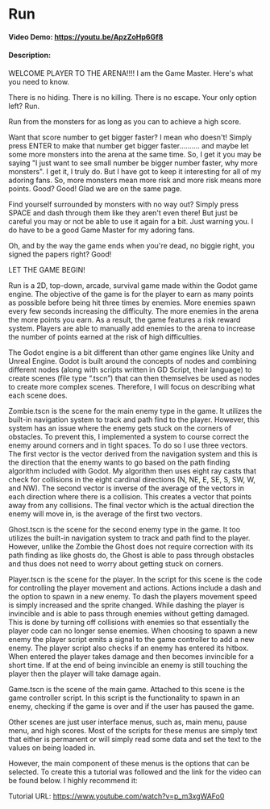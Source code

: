 # Run
#### Video Demo:  <https://youtu.be/ApzZoHp6Gf8>
#### Description:
WELCOME PLAYER TO THE ARENA!!!!
I am the Game Master. Here's what you need to know.

There is no hiding. There is no killing. There is no escape. Your only option left? Run.

Run from the monsters for as long as you can to achieve a high score.

Want that score number to get bigger faster? I mean who doesn't! Simply press ENTER to make that number get bigger faster.......... and maybe let some more monsters into the arena at the same time.  So, I get it you may be saying "I just want to see small number be bigger number faster, why more monsters". I get it, I truly do.  But I have got to keep it interesting for all of my adoring fans. So, more monsters mean more risk and more risk means more points. Good? Good! Glad we are on the same page.

Find yourself surrounded by monsters with no way out? Simply press SPACE and dash through them like they aren't even there! But just be careful you may or not be able to use it again for a bit. Just warning you. I do have to be a good Game Master for my adoring fans.

Oh, and by the way the game ends when you're dead, no biggie right, you signed the papers right? Good!

LET THE GAME BEGIN!

Run is a 2D, top-down, arcade, survival game made within the Godot game engine. The objective of the game is for the player to earn as many points as possible before being hit three times by enemies. More enemies spawn every few seconds increasing the difficulty. The more enemies in the arena the more points you earn. As a result, the game features a risk reward system. Players are able to manually add enemies to the arena to increase the number of points earned at the risk of high difficulties.

The Godot engine is a bit different than other game engines like Unity and Unreal Engine. Godot is built around the concepts of nodes and combining different nodes (along with scripts written in GD Script, their language) to create scenes (file type “.tscn”) that can then themselves be used as nodes to create more complex scenes. Therefore, I will focus on describing what each scene does.

Zombie.tscn is the scene for the main enemy type in the game. It utilizes the built-in navigation system to track and path find to the player. However, this system has an issue where the enemy gets stuck on the corners of obstacles. To prevent this, I implemented a system to course correct the enemy around corners and in tight spaces. To do so I use three vectors. The first vector is the vector derived from the navigation system and this is the direction that the enemy wants to go based on the path finding algorithm included with Godot. My algorithm then uses eight ray casts that check for collisions in the eight cardinal directions (N, NE, E, SE, S, SW, W, and NW). The second vector is inverse of the average of the vectors in each direction where there is a collision. This creates a vector that points away from any collisions. The final vector which is the actual direction the enemy will move in, is the average of the first two vectors.

Ghost.tscn is the scene for the second enemy type in the game. It too utilizes the built-in navigation system to track and path find to the player. However, unlike the Zombie the Ghost does not require correction with its path finding as like ghosts do, the Ghost is able to pass through obstacles and thus does not need to worry about getting stuck on corners.

Player.tscn is the scene for the player. In the script for this scene is the code for controlling the player movement and actions. Actions include a dash and the option to spawn in a new enemy. To dash the players movement speed is simply increased and the sprite changed. While dashing the player is invincible and is able to pass through enemies without getting damaged. This is done by turning off collisions with enemies so that essentially the player code can no longer sense enemies. When choosing to spawn a new enemy the player script emits a signal to the game controller to add a new enemy. The player script also checks if an enemy has entered its hitbox. When entered the player takes damage and then becomes invincible for a short time. If at the end of being invincible an enemy is still touching the player then the player will take damage again.

Game.tscn is the scene of the main game. Attached to this scene is the game controller script. In this script is the functionality to spawn in an enemy, checking if the game is over and if the user has paused the game.

Other scenes are just user interface menus, such as, main menu, pause menu, and high scores. Most of the scripts for these menus are simply text that either is permanent or will simply read some data and set the text to the values on being loaded in.

However, the main component of these menus is the options that can be selected. To create this a tutorial was followed and the link for the video can be found below. I highly recommend it:

Tutorial URL: https://www.youtube.com/watch?v=p_m3xgWAFo0

